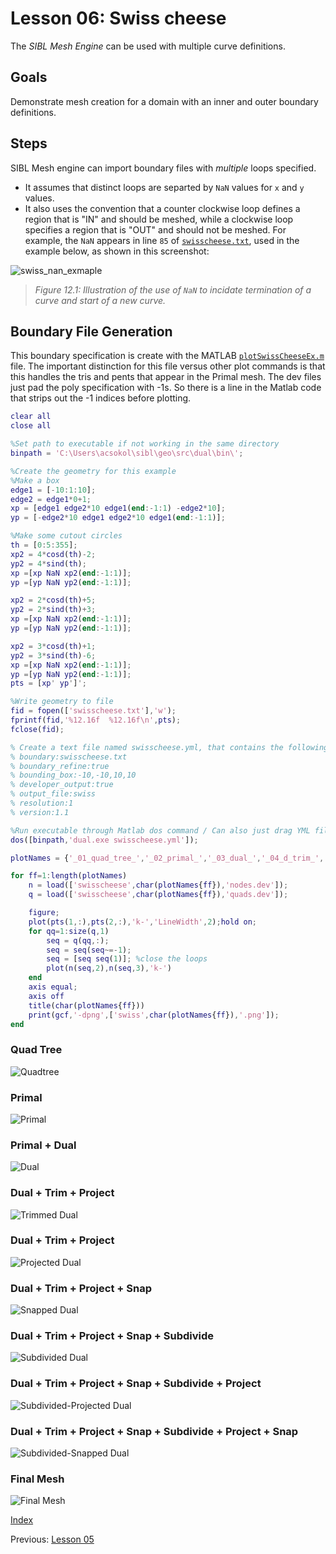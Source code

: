 # Lesson 06: Swiss cheese

The *SIBL Mesh Engine* can be used with multiple curve definitions.

## Goals

Demonstrate mesh creation for a domain with an inner and outer boundary definitions.

## Steps

SIBL Mesh engine can import boundary files with *multiple* loops specified. 

* It assumes that distinct loops are separted by `NaN` values for `x` and `y` values. 
* It also uses the convention that a counter clockwise loop defines a region that is "IN" and should be meshed, while a clockwise loop specifies a region that is "OUT" and should not be meshed.  For example, the `NaN` appears in line `85` of [`swisscheese.txt`](swisscheese.txt), used in the example below, as shown in this screenshot:

![swiss_nan_exmaple](fig/swiss_nan_exmaple.png)
> *Figure 12.1: Illustration of the use of `NaN` to incidate termination of a curve and start of a new curve.*

## Boundary File Generation

This boundary specification is create with the MATLAB [`plotSwissCheeseEx.m`](plotSwissCheeseEx.m) file. The important distinction for this file versus other plot commands is that this handles the tris and pents that appear in the Primal mesh. The dev files just pad the poly specification with -1s. So there is a line in the Matlab code that strips out the -1 indices before plotting.

```Matlab
clear all
close all

%Set path to executable if not working in the same directory
binpath = 'C:\Users\acsokol\sibl\geo\src\dual\bin\';

%Create the geometry for this example    
%Make a box 
edge1 = [-10:1:10];
edge2 = edge1*0+1;
xp = [edge1 edge2*10 edge1(end:-1:1) -edge2*10];
yp = [-edge2*10 edge1 edge2*10 edge1(end:-1:1)];

%Make some cutout circles
th = [0:5:355];
xp2 = 4*cosd(th)-2;
yp2 = 4*sind(th);
xp =[xp NaN xp2(end:-1:1)];
yp =[yp NaN yp2(end:-1:1)];

xp2 = 2*cosd(th)+5;
yp2 = 2*sind(th)+3;
xp =[xp NaN xp2(end:-1:1)];
yp =[yp NaN yp2(end:-1:1)];

xp2 = 3*cosd(th)+1;
yp2 = 3*sind(th)-6;
xp =[xp NaN xp2(end:-1:1)];
yp =[yp NaN yp2(end:-1:1)];
pts = [xp' yp']';

%Write geometry to file
fid = fopen(['swisscheese.txt'],'w');
fprintf(fid,'%12.16f  %12.16f\n',pts);
fclose(fid);

% Create a text file named swisscheese.yml, that contains the following lines or run executable with no args to get a template yml file
% boundary:swisscheese.txt
% boundary_refine:true
% bounding_box:-10,-10,10,10
% developer_output:true
% output_file:swiss
% resolution:1
% version:1.1

%Run executable through Matlab dos command / Can also just drag YML file onto executable or run from command prompt
dos([binpath,'dual.exe swisscheese.yml']);

plotNames = {'_01_quad_tree_','_02_primal_','_03_dual_','_04_d_trim_','_05_dt_project_','_06_dtp_snap_','_07_dtps_subdivide_','_08_dtpss_project_','_09_dtpssp_snap_','_10_mesh_'};

for ff=1:length(plotNames)
    n = load(['swisscheese',char(plotNames{ff}),'nodes.dev']);
    q = load(['swisscheese',char(plotNames{ff}),'quads.dev']);

    figure;
    plot(pts(1,:),pts(2,:),'k-','LineWidth',2);hold on;
    for qq=1:size(q,1)
        seq = q(qq,:);
        seq = seq(seq~=-1);
        seq = [seq seq(1)]; %close the loops
        plot(n(seq,2),n(seq,3),'k-')
    end
    axis equal;
    axis off
    title(char(plotNames{ff}))
    print(gcf,'-dpng',['swiss',char(plotNames{ff}),'.png']);
end
```


### Quad Tree

![Quadtree](fig/swiss_01_quad_tree_.png)

### Primal

![Primal](fig/swiss_02_primal_.png)

### Primal + Dual

![Dual](fig/swiss_03_dual_.png)

### Dual + Trim + Project

![Trimmed Dual](fig/swiss_04_d_trim_.png)

### Dual + Trim + Project 

![Projected Dual](fig/swiss_05_dt_project_.png)

### Dual + Trim + Project + Snap 

![Snapped Dual](fig/swiss_06_dtp_snap_.png)

### Dual + Trim + Project + Snap + Subdivide 

![Subdivided Dual](fig/swiss_07_dtps_subdivide_.png)

### Dual + Trim + Project + Snap + Subdivide + Project

![Subdivided-Projected Dual](fig/swiss_08_dtpss_project_.png)

### Dual + Trim + Project + Snap + Subdivide + Project + Snap

![Subdivided-Snapped Dual](fig/swiss_09_dtpssp_snap_.png)

### Final Mesh

![Final Mesh](fig/swiss_10_mesh_.png)

[Index](README.md)

Previous: [Lesson 05](lesson_05.md)
